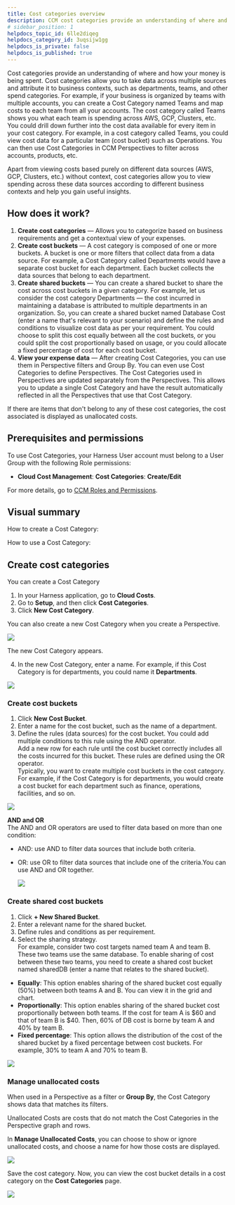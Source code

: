 ```yaml
---
title: Cost categories overview
description: CCM cost categories provide an understanding of where and how your money is being spent. Cost categories allow you to take data across multiple sources and attribute it to business contexts, such as…
# sidebar_position: 1
helpdocs_topic_id: 6lle2diqeg
helpdocs_category_id: 3uqsijw1gg
helpdocs_is_private: false
helpdocs_is_published: true
---
```




Cost categories provide an understanding of where and how your money is being spent. Cost categories allow you to take data across multiple sources and attribute it to business contexts, such as departments, teams, and other spend categories. For example, if your business is organized by teams with multiple accounts, you can create a Cost Category named Teams and map costs to each team from all your accounts. The cost category called Teams shows you what each team is spending across AWS, GCP, Clusters, etc. You could drill down further into the cost data available for every item in your cost category. For example, in a cost category called Teams, you could view cost data for a particular team (cost bucket) such as Operations. You can then use Cost Categories in CCM Perspectives to filter across accounts, products, etc.

Apart from viewing costs based purely on different data sources (AWS, GCP, Clusters, etc.) without context, cost categories allow you to view spending across these data sources according to different business contexts and help you gain useful insights.

## How does it work?

1. **Create cost categories** — Allows you to categorize based on business requirements and get a contextual view of your expenses.
2. **Create cost buckets** — A cost category is composed of one or more buckets. A bucket is one or more filters that collect data from a data source. For example, a Cost Category called Departments would have a separate cost bucket for each department. Each bucket collects the data sources that belong to each department.​
3. **Create shared buckets** — You can create a shared bucket to share the cost across cost buckets in a given category. For example, let us consider the cost category Departments — the cost incurred in maintaining a database is attributed to multiple departments in an organization. So, you can create a shared bucket named Database Cost (enter a name that's relevant to your scenario) and define the rules and conditions to visualize cost data as per your requirement. You could choose to split this cost equally between all the cost buckets, or you could split the cost proportionally based on usage, or you could allocate a fixed percentage of cost for each cost bucket.​
4. **View your expense data** — After creating Cost Categories, you can use them in Perspective filters and Group By. You can even use Cost Categories to define Perspectives. The Cost Categories used in Perspectives are updated separately from the Perspectives. This allows you to update a single Cost Category and have the result automatically reflected in all the Perspectives that use that Cost Category.

If there are items that don't belong to any of these cost categories, the cost associated is displayed as unallocated costs.

## Prerequisites and permissions

To use Cost Categories, your Harness User account must belong to a User Group with the following Role permissions:

* **Cloud Cost Management**: **Cost Categories**: **Create/Edit**

For more details, go to [CCM Roles and Permissions](../../2-getting-started-ccm/5-access-control/ccm-roles-and-permissions.md).

## Visual summary

How to create a Cost Category:
<!-- Video:
https://harness-1.wistia.com/medias/rpv5vwzpxz-->
<docvideo src="https://www.youtube.com/watch?v=zbmWB0yUN4s" />



How to use a Cost Category:
<!-- Video:
https://harness-1.wistia.com/medias/rpv5vwzpxz-->
<docvideo src="https://www.youtube.com/watch?v=2gqvz47efuQ" />

## Create cost categories

You can create a Cost Category

1. In your Harness application, go to **Cloud Costs**.
2. Go to **Setup**, and then click **Cost Categories**.
3. Click **New Cost Category**.


You can also create a new Cost Category when you create a Perspective.

![](./static/use-ccm-cost-categories-01.png)

The new Cost Category appears.


4. In the new Cost Category, enter a name. For example, if this Cost Category is for departments, you could name it **Departments**.

  ![](./static/cost-category-builder-1.png)


### Create cost buckets
1. Click **New Cost Bucket**.
2. Enter a name for the cost bucket, such as the name of a department.
3. Define the rules (data sources) for the cost bucket. You could add multiple conditions to this rule using the AND operator.  
Add a new row for each rule until the cost bucket correctly includes all the costs incurred for this bucket. These rules are defined using the OR operator.  
Typically, you want to create multiple cost buckets in the cost category. For example, if the Cost Category is for departments, you would create a cost bucket for each department such as finance, operations, facilities, and so on.

  ![](./static/use-ccm-cost-categories-03.png)

**AND and OR**  
The AND and OR operators are used to filter data based on more than one condition:

 * AND: use AND to filter data sources that include both criteria.
 * OR: use OR to filter data sources that include one of the criteria.You can use AND and OR together.
  
    ![](./static/use-ccm-cost-categories-04.png)

### Create shared cost buckets

1. Click **+ New Shared Bucket**.
2. Enter a relevant name for the shared bucket.
3. Define rules and conditions as per requirement.
4. Select the sharing strategy.  
For example, consider two cost targets named team A and team B. These two teams use the same database. To enable sharing of cost between these two teams, you need to create a shared cost bucket named sharedDB (enter a name that relates to the shared bucket).
  * **Equally**: This option enables sharing of the shared bucket cost equally (50%) between both teams A and B. You can view it in the grid and chart.
  * **Proportionally**: This option enables sharing of the shared bucket cost proportionally between both teams. If the cost for team A is $60 and that of team B is $40. Then, 60% of DB cost is borne by team A and 40% by team B.
  *  **Fixed percentage**: This option allows the distribution of the cost of the shared bucket by a fixed percentage between cost buckets. For example, 30% to team A and 70% to team B.

  ![](./static/cost-category-builder-2.png)

### Manage unallocated costs

When used in a Perspective as a filter or **Group By**, the Cost Category shows data that matches its filters.

Unallocated Costs are costs that do not match the Cost Categories in the Perspective graph and rows.

In **Manage Unallocated Costs**, you can choose to show or ignore unallocated costs, and choose a name for how those costs are displayed.

  ![](./static/cost-category-builder-3.png)

Save the cost category. Now, you can view the cost bucket details in a cost category on the **Cost Categories** page.

  ![](./static/cost-bucket-details.png)

